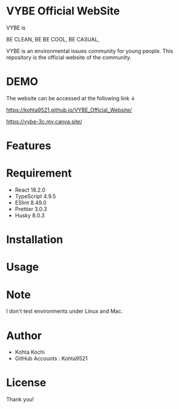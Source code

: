 # VYBE Official WebSite

VYBE is 

BE CLEAN,
BE BE COOL, 
BE CASUAL, 

VYBE is an environmental issues community for young people. This repository is the official website of the community.

# DEMO

The website can be accessed at the following link ↓

https://kohta9521.github.io/VYBE_Official_Website/


https://vybe-3c.my.canva.site/

# Features


# Requirement

* React  18.2.0
* TypeScript  4.9.5
* ESlint  8.49.0
* Prettier  3.0.3
* Husky  8.0.3

# Installation


# Usage


# Note

I don't test environments under Linux and Mac.

# Author

* Kohta Kochi
* GitHub Accounts : Kohta9521

# License

Thank you!
